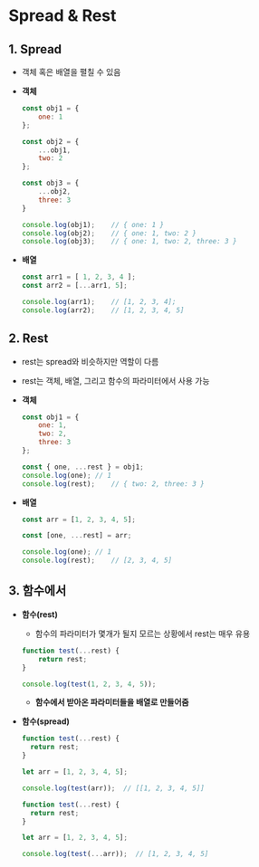 # Spread & Rest

## 1. Spread

- 객체 혹은 배열을 펼칠 수 있음

- **객체**

  ```javascript
  const obj1 = {
      one: 1
  };
  
  const obj2 = {
      ...obj1,
      two: 2
  };
  
  const obj3 = {
      ...obj2,
      three: 3
  }
  
  console.log(obj1);	// { one: 1 }
  console.log(obj2);	// { one: 1, two: 2 }
  console.log(obj3);	// { one: 1, two: 2, three: 3 }
  ```

- **배열**

  ```javascript
  const arr1 = [ 1, 2, 3, 4 ];
  const arr2 = [...arr1, 5];
  
  console.log(arr1);	// [1, 2, 3, 4];
  console.log(arr2);	// [1, 2, 3, 4, 5]
  ```

## 2. Rest

- rest는 spread와 비슷하지만 역할이 다름

- rest는 객체, 배열, 그리고 함수의 파라미터에서 사용 가능

- **객체**

  ```javascript
  const obj1 = {
      one: 1,
      two: 2,
      three: 3
  };
  
  const { one, ...rest } = obj1;
  console.log(one);	// 1
  console.log(rest);	// { two: 2, three: 3 }
  ```

- **배열**

  ```javascript
  const arr = [1, 2, 3, 4, 5];
  
  const [one, ...rest] = arr;
  
  console.log(one);	// 1
  console.log(rest);	// [2, 3, 4, 5]
  ```


## 3. 함수에서

- **함수(rest)**

  - 함수의 파라미터가 몇개가 될지 모르는 상황에서 rest는 매우 유용

  ```javascript
  function test(...rest) {
      return rest;
  }
  
  console.log(test(1, 2, 3, 4, 5));
  ```

  - **함수에서 받아온 파라미터들을 배열로 만들어줌**

- **함수(spread)**

  ```javascript
  function test(...rest) {
    return rest;
  }
  
  let arr = [1, 2, 3, 4, 5];
  
  console.log(test(arr));  // [[1, 2, 3, 4, 5]]
  ```

  ```javascript
  function test(...rest) {
    return rest;
  }
  
  let arr = [1, 2, 3, 4, 5];
  
  console.log(test(...arr));  // [1, 2, 3, 4, 5]
  ```